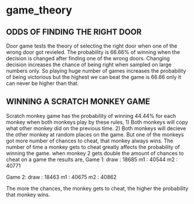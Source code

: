 # game_theory

## ODDS OF FINDING THE RIGHT DOOR
Door game tests the theory of selecting the right door when one of the wrong door got revieled.
The probability is 66.66% of winning when the decision is changed after finding one of the wrong doors.
Changing decision increases the chance of being right when sampled on large numbers only.
So playing huge number of games increases the probability of being victorious but the highest we can beat the game is 66.66 only it can never be higher than that.

## WINNING A SCRATCH MONKEY GAME
Scratch monkey game has the probability of winning 44.44% for each monkey when both monkeys play by these rules,
	1) Both monkeys will copy what other monkey did on the previous time.
	2) Both monkeys will decieve the other monkey at random places on the game.
But one of the monkeys got more number of chances to cheat, that monkey always wins.
The number of time a monkey gets to cheat greatly affects the probability of winning the game.
when monkey 2 gets double the amount of chances to cheat on a game the results are,
Game 1:
	draw : 18685
	m1 : 40544
	m2 : 40771
	
Game 2:
	draw : 18463
	m1 : 40675
	m2 : 40862

The more the chances, the monkey gets to cheat, the higher the probability that monkey wins.
